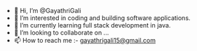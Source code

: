 - 👋 Hi, I’m @GayathriGali
- 👀 I’m interested in coding and building software applications.
- 🌱 I’m currently learning full stack development in java.
- 💞️ I’m looking to collaborate on ...
- 📫 How to reach me :- gayathrigali15@gmail.com

<!---
GayathriGali/GayathriGali is a ✨ special ✨ repository because its `README.md` (this file) appears on your GitHub profile.
You can click the Preview link to take a look at your changes.
--->
